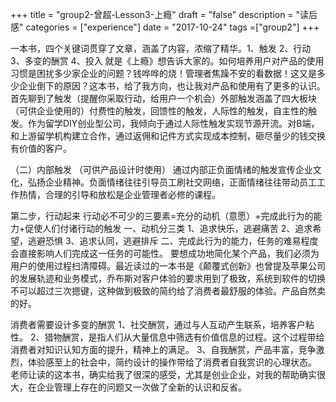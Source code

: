 +++
title = "group2-曾超-Lesson3-上瘾"
draft = "false"
description = "读后感"
categories = ["experience"]
date = "2017-10-24"
tags =["group2"]
+++


一本书，四个关键词贯穿了文章，涵盖了内容，浓缩了精华。1、触发 2、行动 3、多变的酬赏 4、投入 就是《上瘾》想告诉大家的。如何培养用户对产品的使用习惯是困扰多少家企业的问题？钱哗哗的烧！管理者焦躁不安的看数据！这又是多少企业倒下的原因？这本书，给了我方向，也让我对产品和使用有了更多的认识。
首先聊到了触发（提醒你采取行动，给用户一个机会）外部触发涵盖了四大板块（可供企业使用的）付费性的触发，回馈性的触发，人际性的触发，自主性的触发。作为留学DIY创业型公司，我倾向于通过人际性触发实现节源开流。对B端，和上游留学机构建立合作，通过返佣和记件方式实现成本控制，砸尽量少的钱交换有价值的客户。


（二）内部触发 （可供产品设计时使用）
通过内部正负面情绪的触发宣传企业文化，弘扬企业精神。负面情绪往往引导员工刷社交网络，正面情绪往往带动员工工作热情，合理的引导和放松是企业管理者必修的课程。


第二步，行动起来
行动必不可少的三要素=充分的动机（意愿）+完成此行为的能力+促使人们付诸行动的触发
一、动机分三类
1、追求快乐，逃避痛苦
2、追求希望，逃避恐惧
3、追求认同，逃避排斥
二、完成此行为的能力，任务的难易程度会直接影响人们完成这一任务的可能性。
要想成功地简化某个产品，我们必须为用户的使用过程扫清障碍。最近读过的一本书是《颠覆式创新》也曾提及苹果公司的发展轨迹和业务模式，乔布斯对客户体验的要求用到了极致，系统到软件的切换不可以超过三次摁键，这种做到极致的简约给了消费者最舒服的体验。产品自然卖的好。


消费者需要设计多变的酬赏
1、社交酬赏，通过与人互动产生联系，培养客户粘性。
2、猎物酬赏，是指人们从大量信息中筛选有价值信息的过程。这个过程带给消费者对知识认知方面的提升，精神上的满足。
3、自我酬赏，产品丰富，竞争激烈，体验感至上的社会中，简约设计的操作带给了消费者自我赏识的心理状态。
老师让读的这本书，确实给我了很深的感受，尤其是创业企业，对我的帮助确实很大，在企业管理上存在的问题又一次做了全新的认识和反省。
